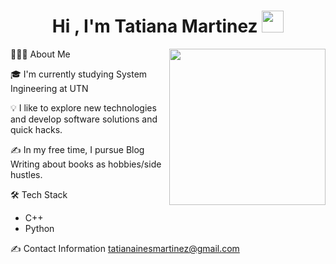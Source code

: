 <h1 align="center">Hi , I'm Tatiana Martinez <img src="https://media.giphy.com/media/hvRJCLFzcasrR4ia7z/giphy.gif" width="35"></h1>


<picture> <img align="right" src="https://github.com/7oSkaaa/7oSkaaa/blob/main/Images/Right_Side.gif?raw=true" width = 250px></picture>  

👨🏻‍💻  About Me
<p> 
🎓  I'm currently studying System Ingineering at UTN
</p>
</p>
💡  I like to explore new technologies and develop software solutions and quick hacks.
</p>
✍️  In my free time, I pursue Blog Writing about books as hobbies/side hustles.
</p>

🛠  Tech Stack
- C++
- Python

✍️ Contact Information
tatianainesmartinez@gmail.com

